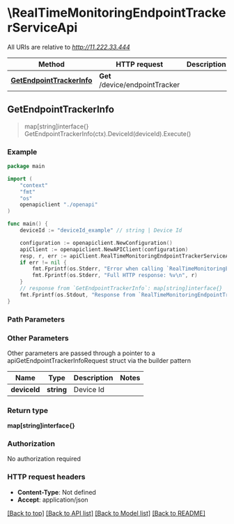 # \RealTimeMonitoringEndpointTrackerServiceApi

All URIs are relative to *http://11.222.33.444*

Method | HTTP request | Description
------------- | ------------- | -------------
[**GetEndpointTrackerInfo**](RealTimeMonitoringEndpointTrackerServiceApi.md#GetEndpointTrackerInfo) | **Get** /device/endpointTracker | 



## GetEndpointTrackerInfo

> map[string]interface{} GetEndpointTrackerInfo(ctx).DeviceId(deviceId).Execute()





### Example

```go
package main

import (
    "context"
    "fmt"
    "os"
    openapiclient "./openapi"
)

func main() {
    deviceId := "deviceId_example" // string | Device Id

    configuration := openapiclient.NewConfiguration()
    apiClient := openapiclient.NewAPIClient(configuration)
    resp, r, err := apiClient.RealTimeMonitoringEndpointTrackerServiceApi.GetEndpointTrackerInfo(context.Background()).DeviceId(deviceId).Execute()
    if err != nil {
        fmt.Fprintf(os.Stderr, "Error when calling `RealTimeMonitoringEndpointTrackerServiceApi.GetEndpointTrackerInfo``: %v\n", err)
        fmt.Fprintf(os.Stderr, "Full HTTP response: %v\n", r)
    }
    // response from `GetEndpointTrackerInfo`: map[string]interface{}
    fmt.Fprintf(os.Stdout, "Response from `RealTimeMonitoringEndpointTrackerServiceApi.GetEndpointTrackerInfo`: %v\n", resp)
}
```

### Path Parameters



### Other Parameters

Other parameters are passed through a pointer to a apiGetEndpointTrackerInfoRequest struct via the builder pattern


Name | Type | Description  | Notes
------------- | ------------- | ------------- | -------------
 **deviceId** | **string** | Device Id | 

### Return type

**map[string]interface{}**

### Authorization

No authorization required

### HTTP request headers

- **Content-Type**: Not defined
- **Accept**: application/json

[[Back to top]](#) [[Back to API list]](../README.md#documentation-for-api-endpoints)
[[Back to Model list]](../README.md#documentation-for-models)
[[Back to README]](../README.md)

